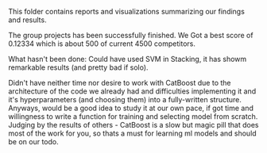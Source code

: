 This folder contains reports and visualizations summarizing our findings and results.

The group projects has been successfully finished. We Got a best score of 0.12334 which is about 500 of current 4500 competitors. 

What hasn't been done: Could have used SVM in Stacking, it has showm remarkable results (and pretty bad if solo).

Didn't have neither time nor desire to work with CatBoost due to the architecture of the code we already had and difficulties implementing it and it's hyperparameters (and choosing them) into a fully-written structure. Anyways, would be a good idea to study it at our own pace, if got time and willingness to write a function for training and selecting model from scratch. Judging by the results of others - CatBoost is a slow but magic pill that does most of the work for you, so thats a must for learning ml models and should be on our todo.
